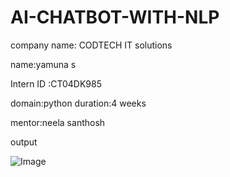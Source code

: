 # AI-CHATBOT-WITH-NLP

company name: CODTECH IT solutions

name:yamuna s

Intern ID :CT04DK985

domain:python duration:4 weeks

mentor:neela santhosh

output

![Image](https://github.com/user-attachments/assets/5c0a9820-d57d-4381-9497-fce88ae22dc8)

